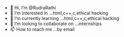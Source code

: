 - 👋 Hi, I’m @RudraRathi
- 👀 I’m interested in ...html,c++,c,ethical hacking
- 🌱 I’m currently learning ...html,c++,c,ethical hacking
- 💞️ I’m looking to collaborate on ...internships
- 📫 How to reach me ...by email

<!---
RudraRathi/RudraRathi is a ✨ special ✨ repository because its `README.md` (this file) appears on your GitHub profile.
You can click the Preview link to take a look at your changes.
--->

